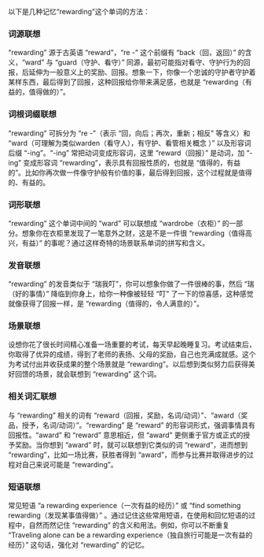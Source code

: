 以下是几种记忆“rewarding”这个单词的方法：

### 词源联想
“rewarding” 源于古英语 “reward”，“re -” 这个前缀有 “back（回，返回）” 的含义，“ward” 与 “guard（守护、看守）” 同源，最初可能指对看守、守护行为的回报，后延伸为一般意义上的奖励、回报。想象一下，你像一个忠诚的守护者守护着某样东西，最后得到了回报，这种回报给你带来满足感，也就是 “rewarding（有益的，值得做的）”。

### 词根词缀联想
“rewarding” 可拆分为 “re -”（表示 “回，向后；再次，重新；相反” 等含义）和 “ward（可理解为类似warden（看守人），有守护、看管相关概念 ）” 以及形容词后缀 “-ing”。“-ing” 常把动词变成形容词，这里 “reward（回报）” 是动词，加 “-ing” 变成形容词 “rewarding”，表示具有回报性质的，也就是 “值得的，有益的”。比如你再次做一件像守护般有价值的事，最后得到回报，这个过程就是值得的、有益的。

### 词形联想
“rewarding” 这个单词中间的 “ward” 可以联想成 “wardrobe（衣柜）” 的一部分。想象你在衣柜里发现了一笔意外之财，这是不是一件很 “rewarding（值得高兴，有益）” 的事呢？通过这样奇特的场景联系单词的拼写和含义。

### 发音联想
“rewarding” 的发音类似于 “瑞我叮”，你可以想象你做了一件很棒的事，然后 “瑞（好的事情）” 降临到你身上，给你一种像被轻轻 “叮” 了一下的惊喜感，这种感觉就像获得了回报一样，是 “rewarding（值得的，令人满意的）”。

### 场景联想
设想你花了很长时间精心准备一场重要的考试，每天早起晚睡复习。考试结束后，你取得了优异的成绩，得到了老师的表扬、父母的奖励，自己也充满成就感。这个为考试付出并收获成果的整个场景就是 “rewarding”。以后想到类似努力后获得美好回馈的场景，就会联想到 “rewarding” 这个词。

### 相关词汇联想
与 “rewarding” 相关的词有 “reward（回报，奖励，名词/动词）”、“award（奖品，授予，名词/动词）”。“rewarding” 是 “reward” 的形容词形式，强调事情具有回报性。“award” 和 “reward” 意思相近，但 “award” 更侧重于官方或正式的授予奖励。当你想到 “award” 时，就可以联想到它类似的词 “reward”，进而想到 “rewarding”，比如一场比赛，获胜者得到 “award”，而参与比赛并取得进步的过程对自己来说可能是 “rewarding”。

### 短语联想
常见短语 “a rewarding experience（一次有益的经历）” 或 “find something rewarding（发现某事值得做）” 。通过记住这些常用短语，在使用和回忆短语的过程中，自然而然记住 “rewarding” 的含义和用法。例如，你可以不断重复 “Traveling alone can be a rewarding experience（独自旅行可能是一次有益的经历）” 这句话，强化对 “rewarding” 的记忆。 